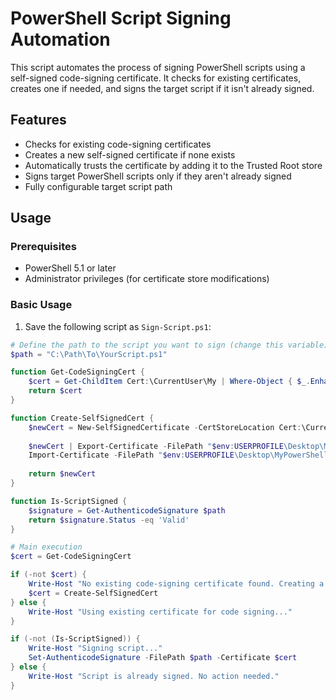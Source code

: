 # PowerShell Script Signing Automation

This script automates the process of signing PowerShell scripts using a self-signed code-signing certificate. It checks for existing certificates, creates one if needed, and signs the target script if it isn't already signed.

## Features

- Checks for existing code-signing certificates
- Creates a new self-signed certificate if none exists
- Automatically trusts the certificate by adding it to the Trusted Root store
- Signs target PowerShell scripts only if they aren't already signed
- Fully configurable target script path

## Usage

### Prerequisites
- PowerShell 5.1 or later
- Administrator privileges (for certificate store modifications)

### Basic Usage

1. Save the following script as `Sign-Script.ps1`:

```powershell
# Define the path to the script you want to sign (change this variable)
$path = "C:\Path\To\YourScript.ps1"

function Get-CodeSigningCert {
    $cert = Get-ChildItem Cert:\CurrentUser\My | Where-Object { $_.EnhancedKeyUsageList.FriendlyName -contains "Code Signing" }
    return $cert
}

function Create-SelfSignedCert {
    $newCert = New-SelfSignedCertificate -CertStoreLocation Cert:\CurrentUser\My -Type CodeSigningCert -Subject "CN=MyPowerShellCodeSigningCert"
    
    $newCert | Export-Certificate -FilePath "$env:USERPROFILE\Desktop\MyPowerShellCodeSigningCert.cer"
    Import-Certificate -FilePath "$env:USERPROFILE\Desktop\MyPowerShellCodeSigningCert.cer" -CertStoreLocation Cert:\CurrentUser\Root
    
    return $newCert
}

function Is-ScriptSigned {
    $signature = Get-AuthenticodeSignature $path
    return $signature.Status -eq 'Valid'
}

# Main execution
$cert = Get-CodeSigningCert

if (-not $cert) {
    Write-Host "No existing code-signing certificate found. Creating a new one..."
    $cert = Create-SelfSignedCert
} else {
    Write-Host "Using existing certificate for code signing..."
}

if (-not (Is-ScriptSigned)) {
    Write-Host "Signing script..."
    Set-AuthenticodeSignature -FilePath $path -Certificate $cert
} else {
    Write-Host "Script is already signed. No action needed."
}